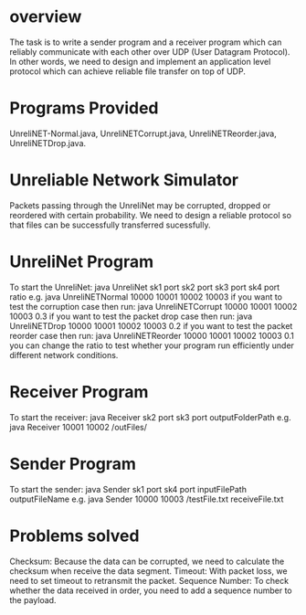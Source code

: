 # overview
The task is to write a sender program and a receiver program which can reliably communicate with each other over UDP (User Datagram Protocol). In other words, we need to design and implement an application level protocol which can achieve reliable file transfer on top of UDP.

# Programs Provided
UnreliNET-Normal.java, UnreliNETCorrupt.java, UnreliNETReorder.java, UnreliNETDrop.java.

# Unreliable Network Simulator
Packets passing through the UnreliNet may be corrupted, dropped or reordered with certain probability. We need to design a reliable protocol so that files can be successfully transferred sucessfully.

# UnreliNet Program
To start the UnreliNet:
java UnreliNet sk1 port sk2 port sk3 port sk4 port ratio
e.g. java UnreliNETNormal 10000 10001 10002 10003
if you want to test the corruption case then run: java UnreliNETCorrupt 10000 10001 10002 10003 0.3
if you want to test the packet drop case then run: java UnreliNETDrop 10000 10001 10002 10003 0.2
if you want to test the packet reorder case then run: java UnreliNETReorder 10000 10001 10002 10003 0.1
you can change the ratio to test whether your program run efficiently under different network conditions.

# Receiver Program
To start the receiver:
java Receiver sk2 port sk3 port outputFolderPath
e.g. java Receiver 10001 10002 /outFiles/

# Sender Program
To start the sender:
java Sender sk1 port sk4 port inputFilePath outputFileName
e.g. java Sender 10000 10003 /testFile.txt receiveFile.txt

# Problems solved
Checksum: Because the data can be corrupted, we need to calculate the checksum when
receive the data segment.
Timeout: With packet loss, we need to set timeout to retransmit the packet.
Sequence Number: To check whether the data received in order, you need to add a sequence number
to the payload.

